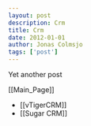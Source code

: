 ```yaml
---
layout: post
description: Crm
title: Crm
date: 2012-01-01
author: Jonas Colmsjo
tags: ['post']
---
```


Yet another post





[[Main_Page]]


* [[vTigerCRM]]
* [[Sugar CRM]]
